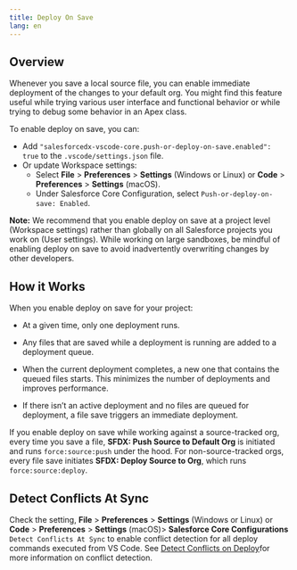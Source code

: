 ```yaml
---
title: Deploy On Save
lang: en
---
```


## Overview

Whenever you save a local source file, you can enable immediate deployment of the changes to your default org. You might find this feature useful while trying various user interface and functional behavior or while trying to debug some behavior in an Apex class.

To enable deploy on save, you can:

- Add `"salesforcedx-vscode-core.push-or-deploy-on-save.enabled": true` to the `.vscode/settings.json` file.
- Or update Workspace settings:
  - Select **File** > **Preferences** > **Settings** (Windows or Linux) or **Code** > **Preferences** > **Settings** (macOS).
  - Under Salesforce Core Configuration, select `Push-or-deploy-on-save: Enabled`.


**Note:**
We recommend that you enable deploy on save at a project level (Workspace settings) rather than globally on all Salesforce projects you work on (User settings). While working on large sandboxes, be mindful of enabling deploy on save to avoid inadvertently overwriting changes by other developers.


## How it Works

When you enable deploy on save for your project:

- At a given time, only one deployment runs.

- Any files that are saved while a deployment is running are added to a deployment queue.

- When the current deployment completes, a new one that contains the queued files starts. This minimizes the number of deployments and improves performance.

- If there isn’t an active deployment and no files are queued for deployment, a file save triggers an immediate deployment.

If you enable deploy on save while working against a source-tracked org, every time you save a file, **SFDX: Push Source to Default Org** is initiated and runs `force:source:push` under the hood. For non-source-tracked orgs, every file save initiates **SFDX: Deploy Source to Org**, which runs `force:source:deploy`.

## Detect Conflicts At Sync

Check the setting, **File** > **Preferences** > **Settings** (Windows or Linux) or **Code** > **Preferences** > **Settings** (macOS)> **Salesforce Core Configurations** `Detect Conflicts At Sync` to enable conflict detection for all deploy commands executed from VS Code. See [Detect Conflicts on Deploy](detect-conflicts.md)for more information on conflict detection.